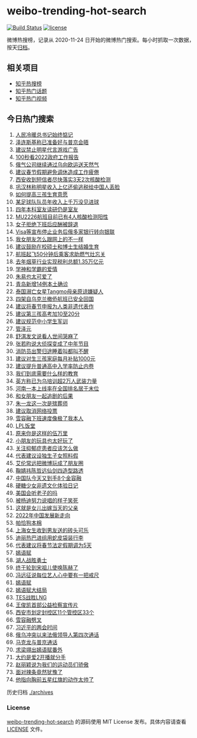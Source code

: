 # weibo-trending-hot-search

[![Build Status](https://github.com/justjavac/weibo-trending-hot-search/workflows/ci/badge.svg?branch=master)](https://github.com/justjavac/weibo-trending-hot-search/actions)
[![license](https://img.shields.io/github/license/justjavac/weibo-trending-hot-search)](https://github.com/justjavac/weibo-trending-hot-search/blob/master/LICENSE)

微博热搜榜，记录从 2020-11-24 日开始的微博热门搜索。每小时抓取一次数据，按天[归档](./archives)。

## 相关项目

- [知乎热搜榜](https://github.com/justjavac/zhihu-trending-top-search)
- [知乎热门话题](https://github.com/justjavac/zhihu-trending-hot-questions)
- [知乎热门视频](https://github.com/justjavac/zhihu-trending-hot-video)

## 今日热门搜索

<!-- BEGIN -->
<!-- 最后更新时间 Mon Mar 07 2022 06:06:19 GMT+0800 (China Standard Time) -->

1. [人民冷暖总书记始终惦记](https://s.weibo.com//weibo?q=%23%E4%BA%BA%E6%B0%91%E5%86%B7%E6%9A%96%E6%80%BB%E4%B9%A6%E8%AE%B0%E5%A7%8B%E7%BB%88%E6%83%A6%E8%AE%B0%23&Refer=new_time)
1. [泽连斯基称已准备好与普京会晤](https://s.weibo.com//weibo?q=%23%E6%B3%BD%E8%BF%9E%E6%96%AF%E5%9F%BA%E7%A7%B0%E5%B7%B2%E5%87%86%E5%A4%87%E5%A5%BD%E4%B8%8E%E6%99%AE%E4%BA%AC%E4%BC%9A%E6%99%A4%23&Refer=top)
1. [建议禁止明星代言游戏广告](https://s.weibo.com//weibo?q=%23%E5%BB%BA%E8%AE%AE%E7%A6%81%E6%AD%A2%E6%98%8E%E6%98%9F%E4%BB%A3%E8%A8%80%E6%B8%B8%E6%88%8F%E5%B9%BF%E5%91%8A%23&Refer=top)
1. [100秒看2022政府工作报告](https://s.weibo.com//weibo?q=%23100%E7%A7%92%E7%9C%8B2022%E6%94%BF%E5%BA%9C%E5%B7%A5%E4%BD%9C%E6%8A%A5%E5%91%8A%23&Refer=top)
1. [俄气公司继续通过乌向欧运送天然气](https://s.weibo.com//weibo?q=%23%E4%BF%84%E6%B0%94%E5%85%AC%E5%8F%B8%E7%BB%A7%E7%BB%AD%E9%80%9A%E8%BF%87%E4%B9%8C%E5%90%91%E6%AC%A7%E8%BF%90%E9%80%81%E5%A4%A9%E7%84%B6%E6%B0%94%23&Refer=top)
1. [建议春节假期避免调休造成工作疲倦](https://s.weibo.com//weibo?q=%23%E5%BB%BA%E8%AE%AE%E6%98%A5%E8%8A%82%E5%81%87%E6%9C%9F%E9%81%BF%E5%85%8D%E8%B0%83%E4%BC%91%E9%80%A0%E6%88%90%E5%B7%A5%E4%BD%9C%E7%96%B2%E5%80%A6%23&Refer=top)
1. [西安收到短信者尽快落实3天2次核酸检测](https://s.weibo.com//weibo?q=%23%E8%A5%BF%E5%AE%89%E6%94%B6%E5%88%B0%E7%9F%AD%E4%BF%A1%E8%80%85%E5%B0%BD%E5%BF%AB%E8%90%BD%E5%AE%9E3%E5%A4%A92%E6%AC%A1%E6%A0%B8%E9%85%B8%E6%A3%80%E6%B5%8B%23&Refer=top)
1. [巩汉林称明星收入上亿还偷逃税给中国人丢脸](https://s.weibo.com//weibo?q=%23%E5%B7%A9%E6%B1%89%E6%9E%97%E7%A7%B0%E6%98%8E%E6%98%9F%E6%94%B6%E5%85%A5%E4%B8%8A%E4%BA%BF%E8%BF%98%E5%81%B7%E9%80%83%E7%A8%8E%E7%BB%99%E4%B8%AD%E5%9B%BD%E4%BA%BA%E4%B8%A2%E8%84%B8%23&Refer=top)
1. [如何提高三孩生育意愿](https://s.weibo.com//weibo?q=%23%E5%A6%82%E4%BD%95%E6%8F%90%E9%AB%98%E4%B8%89%E5%AD%A9%E7%94%9F%E8%82%B2%E6%84%8F%E6%84%BF%23&Refer=top)
1. [某足球队队员年收入上千万没见进球](https://s.weibo.com//weibo?q=%23%E6%9F%90%E8%B6%B3%E7%90%83%E9%98%9F%E9%98%9F%E5%91%98%E5%B9%B4%E6%94%B6%E5%85%A5%E4%B8%8A%E5%8D%83%E4%B8%87%E6%B2%A1%E8%A7%81%E8%BF%9B%E7%90%83%23&Refer=top)
1. [四年本科室友读研仍是室友](https://s.weibo.com//weibo?q=%23%E5%9B%9B%E5%B9%B4%E6%9C%AC%E7%A7%91%E5%AE%A4%E5%8F%8B%E8%AF%BB%E7%A0%94%E4%BB%8D%E6%98%AF%E5%AE%A4%E5%8F%8B%23&Refer=top)
1. [MU2226航班目前已有4人核酸检测阳性](https://s.weibo.com//weibo?q=%23MU2226%E8%88%AA%E7%8F%AD%E7%9B%AE%E5%89%8D%E5%B7%B2%E6%9C%894%E4%BA%BA%E6%A0%B8%E9%85%B8%E6%A3%80%E6%B5%8B%E9%98%B3%E6%80%A7%23&Refer=top)
1. [女子拒绝下班后应酬被辞退](https://s.weibo.com//weibo?q=%23%E5%A5%B3%E5%AD%90%E6%8B%92%E7%BB%9D%E4%B8%8B%E7%8F%AD%E5%90%8E%E5%BA%94%E9%85%AC%E8%A2%AB%E8%BE%9E%E9%80%80%23&Refer=top)
1. [Visa等宣布停止业务后俄多家银行转向银联](https://s.weibo.com//weibo?q=%23Visa%E7%AD%89%E5%AE%A3%E5%B8%83%E5%81%9C%E6%AD%A2%E4%B8%9A%E5%8A%A1%E5%90%8E%E4%BF%84%E5%A4%9A%E5%AE%B6%E9%93%B6%E8%A1%8C%E8%BD%AC%E5%90%91%E9%93%B6%E8%81%94%23&Refer=top)
1. [我女朋友怎么跟网上的不一样](https://s.weibo.com//weibo?q=%23%E6%88%91%E5%A5%B3%E6%9C%8B%E5%8F%8B%E6%80%8E%E4%B9%88%E8%B7%9F%E7%BD%91%E4%B8%8A%E7%9A%84%E4%B8%8D%E4%B8%80%E6%A0%B7%23&Refer=top)
1. [建议鼓励在校硕士和博士生结婚生育](https://s.weibo.com//weibo?q=%23%E5%BB%BA%E8%AE%AE%E9%BC%93%E5%8A%B1%E5%9C%A8%E6%A0%A1%E7%A1%95%E5%A3%AB%E5%92%8C%E5%8D%9A%E5%A3%AB%E7%94%9F%E7%BB%93%E5%A9%9A%E7%94%9F%E8%82%B2%23&Refer=top)
1. [航班起飞50分钟后乘客求助燃气灶忘关](https://s.weibo.com//weibo?q=%23%E8%88%AA%E7%8F%AD%E8%B5%B7%E9%A3%9E50%E5%88%86%E9%92%9F%E5%90%8E%E4%B9%98%E5%AE%A2%E6%B1%82%E5%8A%A9%E7%87%83%E6%B0%94%E7%81%B6%E5%BF%98%E5%85%B3%23&Refer=top)
1. [去年烟草行业实现税利总额1.35万亿元](https://s.weibo.com//weibo?q=%23%E5%8E%BB%E5%B9%B4%E7%83%9F%E8%8D%89%E8%A1%8C%E4%B8%9A%E5%AE%9E%E7%8E%B0%E7%A8%8E%E5%88%A9%E6%80%BB%E9%A2%9D1.35%E4%B8%87%E4%BA%BF%E5%85%83%23&Refer=top)
1. [学神和学霸的爱情](https://s.weibo.com//weibo?q=%23%E5%AD%A6%E7%A5%9E%E5%92%8C%E5%AD%A6%E9%9C%B8%E7%9A%84%E7%88%B1%E6%83%85%23&Refer=top)
1. [朱易也太可爱了](https://s.weibo.com//weibo?q=%23%E6%9C%B1%E6%98%93%E4%B9%9F%E5%A4%AA%E5%8F%AF%E7%88%B1%E4%BA%86%23&Refer=top)
1. [青岛新增14例本土确诊](https://s.weibo.com//weibo?q=%23%E9%9D%92%E5%B2%9B%E6%96%B0%E5%A2%9E14%E4%BE%8B%E6%9C%AC%E5%9C%9F%E7%A1%AE%E8%AF%8A%23&Refer=top)
1. [泰国溺亡女星Tangmo母亲原谅嫌疑人](https://s.weibo.com//weibo?q=%23%E6%B3%B0%E5%9B%BD%E6%BA%BA%E4%BA%A1%E5%A5%B3%E6%98%9FTangmo%E6%AF%8D%E4%BA%B2%E5%8E%9F%E8%B0%85%E5%AB%8C%E7%96%91%E4%BA%BA%23&Refer=top)
1. [四架自乌克兰撤侨航班已安全回国](https://s.weibo.com//weibo?q=%23%E5%9B%9B%E6%9E%B6%E8%87%AA%E4%B9%8C%E5%85%8B%E5%85%B0%E6%92%A4%E4%BE%A8%E8%88%AA%E7%8F%AD%E5%B7%B2%E5%AE%89%E5%85%A8%E5%9B%9E%E5%9B%BD%23&Refer=top)
1. [建议将春节申报为人类非遗代表作](https://s.weibo.com//weibo?q=%23%E5%BB%BA%E8%AE%AE%E5%B0%86%E6%98%A5%E8%8A%82%E7%94%B3%E6%8A%A5%E4%B8%BA%E4%BA%BA%E7%B1%BB%E9%9D%9E%E9%81%97%E4%BB%A3%E8%A1%A8%E4%BD%9C%23&Refer=top)
1. [建议第三孩高考加10至20分](https://s.weibo.com//weibo?q=%23%E5%BB%BA%E8%AE%AE%E7%AC%AC%E4%B8%89%E5%AD%A9%E9%AB%98%E8%80%83%E5%8A%A010%E8%87%B320%E5%88%86%23&Refer=top)
1. [建议规范中小学生军训](https://s.weibo.com//weibo?q=%23%E5%BB%BA%E8%AE%AE%E8%A7%84%E8%8C%83%E4%B8%AD%E5%B0%8F%E5%AD%A6%E7%94%9F%E5%86%9B%E8%AE%AD%23&Refer=top)
1. [管泽元](https://s.weibo.com//weibo?q=%E7%AE%A1%E6%B3%BD%E5%85%83&Refer=top)
1. [舒淇发文说看人世间哭麻了](https://s.weibo.com//weibo?q=%23%E8%88%92%E6%B7%87%E5%8F%91%E6%96%87%E8%AF%B4%E7%9C%8B%E4%BA%BA%E4%B8%96%E9%97%B4%E5%93%AD%E9%BA%BB%E4%BA%86%23&Refer=top)
1. [张若昀说大侦探变成了中年节目](https://s.weibo.com//weibo?q=%23%E5%BC%A0%E8%8B%A5%E6%98%80%E8%AF%B4%E5%A4%A7%E4%BE%A6%E6%8E%A2%E5%8F%98%E6%88%90%E4%BA%86%E4%B8%AD%E5%B9%B4%E8%8A%82%E7%9B%AE%23&Refer=top)
1. [消防员出警归途睡着叫都叫不醒](https://s.weibo.com//weibo?q=%23%E6%B6%88%E9%98%B2%E5%91%98%E5%87%BA%E8%AD%A6%E5%BD%92%E9%80%94%E7%9D%A1%E7%9D%80%E5%8F%AB%E9%83%BD%E5%8F%AB%E4%B8%8D%E9%86%92%23&Refer=top)
1. [建议对生三孩家庭每月补贴1000元](https://s.weibo.com//weibo?q=%23%E5%BB%BA%E8%AE%AE%E5%AF%B9%E7%94%9F%E4%B8%89%E5%AD%A9%E5%AE%B6%E5%BA%AD%E6%AF%8F%E6%9C%88%E8%A1%A5%E8%B4%B41000%E5%85%83%23&Refer=top)
1. [建议提升普通高中入学率防止内卷](https://s.weibo.com//weibo?q=%23%E5%BB%BA%E8%AE%AE%E6%8F%90%E5%8D%87%E6%99%AE%E9%80%9A%E9%AB%98%E4%B8%AD%E5%85%A5%E5%AD%A6%E7%8E%87%E9%98%B2%E6%AD%A2%E5%86%85%E5%8D%B7%23&Refer=top)
1. [我们到底需要什么样的教育](https://s.weibo.com//weibo?q=%23%E6%88%91%E4%BB%AC%E5%88%B0%E5%BA%95%E9%9C%80%E8%A6%81%E4%BB%80%E4%B9%88%E6%A0%B7%E7%9A%84%E6%95%99%E8%82%B2%23&Refer=top)
1. [英方称已为乌培训超2万人武装力量](https://s.weibo.com//weibo?q=%23%E8%8B%B1%E6%96%B9%E7%A7%B0%E5%B7%B2%E4%B8%BA%E4%B9%8C%E5%9F%B9%E8%AE%AD%E8%B6%852%E4%B8%87%E4%BA%BA%E6%AD%A6%E8%A3%85%E5%8A%9B%E9%87%8F%23&Refer=top)
1. [河南一本上线率在全国排名居于末位](https://s.weibo.com//weibo?q=%23%E6%B2%B3%E5%8D%97%E4%B8%80%E6%9C%AC%E4%B8%8A%E7%BA%BF%E7%8E%87%E5%9C%A8%E5%85%A8%E5%9B%BD%E6%8E%92%E5%90%8D%E5%B1%85%E4%BA%8E%E6%9C%AB%E4%BD%8D%23&Refer=top)
1. [和女朋友一起追剧的后果](https://s.weibo.com//weibo?q=%23%E5%92%8C%E5%A5%B3%E6%9C%8B%E5%8F%8B%E4%B8%80%E8%B5%B7%E8%BF%BD%E5%89%A7%E7%9A%84%E5%90%8E%E6%9E%9C%23&Refer=top)
1. [朱一龙这一次是殡葬师](https://s.weibo.com//weibo?q=%23%E6%9C%B1%E4%B8%80%E9%BE%99%E8%BF%99%E4%B8%80%E6%AC%A1%E6%98%AF%E6%AE%A1%E8%91%AC%E5%B8%88%23&Refer=top)
1. [建议取消网络投票](https://s.weibo.com//weibo?q=%23%E5%BB%BA%E8%AE%AE%E5%8F%96%E6%B6%88%E7%BD%91%E7%BB%9C%E6%8A%95%E7%A5%A8%23&Refer=top)
1. [雪容融下班速度像极了我本人](https://s.weibo.com//weibo?q=%23%E9%9B%AA%E5%AE%B9%E8%9E%8D%E4%B8%8B%E7%8F%AD%E9%80%9F%E5%BA%A6%E5%83%8F%E6%9E%81%E4%BA%86%E6%88%91%E6%9C%AC%E4%BA%BA%23&Refer=top)
1. [LPL饭堂](https://s.weibo.com//weibo?q=LPL%E9%A5%AD%E5%A0%82&Refer=top)
1. [原来你是这样的伍万里](https://s.weibo.com//weibo?q=%23%E5%8E%9F%E6%9D%A5%E4%BD%A0%E6%98%AF%E8%BF%99%E6%A0%B7%E7%9A%84%E4%BC%8D%E4%B8%87%E9%87%8C%23&Refer=top)
1. [小朋友的玩具也太好玩了](https://s.weibo.com//weibo?q=%23%E5%B0%8F%E6%9C%8B%E5%8F%8B%E7%9A%84%E7%8E%A9%E5%85%B7%E4%B9%9F%E5%A4%AA%E5%A5%BD%E7%8E%A9%E4%BA%86%23&Refer=top)
1. [关注抑郁症患者应该怎么做](https://s.weibo.com//weibo?q=%23%E5%85%B3%E6%B3%A8%E6%8A%91%E9%83%81%E7%97%87%E6%82%A3%E8%80%85%E5%BA%94%E8%AF%A5%E6%80%8E%E4%B9%88%E5%81%9A%23&Refer=top)
1. [代表建议设独生子女照料假](https://s.weibo.com//weibo?q=%23%E4%BB%A3%E8%A1%A8%E5%BB%BA%E8%AE%AE%E8%AE%BE%E7%8B%AC%E7%94%9F%E5%AD%90%E5%A5%B3%E7%85%A7%E6%96%99%E5%81%87%23&Refer=top)
1. [艾伦常远把微博玩成了朋友圈](https://s.weibo.com//weibo?q=%23%E8%89%BE%E4%BC%A6%E5%B8%B8%E8%BF%9C%E6%8A%8A%E5%BE%AE%E5%8D%9A%E7%8E%A9%E6%88%90%E4%BA%86%E6%9C%8B%E5%8F%8B%E5%9C%88%23&Refer=top)
1. [鞠婧祎陈哲远仙剑四造型路透](https://s.weibo.com//weibo?q=%23%E9%9E%A0%E5%A9%A7%E7%A5%8E%E9%99%88%E5%93%B2%E8%BF%9C%E4%BB%99%E5%89%91%E5%9B%9B%E9%80%A0%E5%9E%8B%E8%B7%AF%E9%80%8F%23&Refer=top)
1. [中国队今天又到手8个金容融](https://s.weibo.com//weibo?q=%23%E4%B8%AD%E5%9B%BD%E9%98%9F%E4%BB%8A%E5%A4%A9%E5%8F%88%E5%88%B0%E6%89%8B8%E4%B8%AA%E9%87%91%E5%AE%B9%E8%9E%8D%23&Refer=top)
1. [硬糖少女非遗文化体验日记](https://s.weibo.com//weibo?q=%23%E7%A1%AC%E7%B3%96%E5%B0%91%E5%A5%B3%E9%9D%9E%E9%81%97%E6%96%87%E5%8C%96%E4%BD%93%E9%AA%8C%E6%97%A5%E8%AE%B0%23&Refer=top)
1. [美国会听老子的吗](https://s.weibo.com//weibo?q=%23%E7%BE%8E%E5%9B%BD%E4%BC%9A%E5%90%AC%E8%80%81%E5%AD%90%E7%9A%84%E5%90%97%23&Refer=top)
1. [被杨迪努力说唱的样子笑死](https://s.weibo.com//weibo?q=%23%E8%A2%AB%E6%9D%A8%E8%BF%AA%E5%8A%AA%E5%8A%9B%E8%AF%B4%E5%94%B1%E7%9A%84%E6%A0%B7%E5%AD%90%E7%AC%91%E6%AD%BB%23&Refer=top)
1. [这就是女儿出嫁当天的父亲](https://s.weibo.com//weibo?q=%23%E8%BF%99%E5%B0%B1%E6%98%AF%E5%A5%B3%E5%84%BF%E5%87%BA%E5%AB%81%E5%BD%93%E5%A4%A9%E7%9A%84%E7%88%B6%E4%BA%B2%23&Refer=top)
1. [2022年中国发展新走向](https://s.weibo.com//weibo?q=%232022%E5%B9%B4%E4%B8%AD%E5%9B%BD%E5%8F%91%E5%B1%95%E6%96%B0%E8%B5%B0%E5%90%91%23&Refer=new_time)
1. [帕恰狗本棉](https://s.weibo.com//weibo?q=%E5%B8%95%E6%81%B0%E7%8B%97%E6%9C%AC%E6%A3%89&Refer=top)
1. [上海女生收到男友送的砖头可乐](https://s.weibo.com//weibo?q=%23%E4%B8%8A%E6%B5%B7%E5%A5%B3%E7%94%9F%E6%94%B6%E5%88%B0%E7%94%B7%E5%8F%8B%E9%80%81%E7%9A%84%E7%A0%96%E5%A4%B4%E5%8F%AF%E4%B9%90%23&Refer=top)
1. [迪丽热巴进组用蛇皮袋装行李](https://s.weibo.com//weibo?q=%23%E8%BF%AA%E4%B8%BD%E7%83%AD%E5%B7%B4%E8%BF%9B%E7%BB%84%E7%94%A8%E8%9B%87%E7%9A%AE%E8%A2%8B%E8%A3%85%E8%A1%8C%E6%9D%8E%23&Refer=top)
1. [代表建议将春节法定假期调为5天](https://s.weibo.com//weibo?q=%23%E4%BB%A3%E8%A1%A8%E5%BB%BA%E8%AE%AE%E5%B0%86%E6%98%A5%E8%8A%82%E6%B3%95%E5%AE%9A%E5%81%87%E6%9C%9F%E8%B0%83%E4%B8%BA5%E5%A4%A9%23&Refer=top)
1. [嫣语赋](https://s.weibo.com//weibo?q=%E5%AB%A3%E8%AF%AD%E8%B5%8B&Refer=top)
1. [湖人战胜勇士](https://s.weibo.com//weibo?q=%23%E6%B9%96%E4%BA%BA%E6%88%98%E8%83%9C%E5%8B%87%E5%A3%AB%23&Refer=top)
1. [终于轮到宋祖儿使唤陈赫了](https://s.weibo.com//weibo?q=%23%E7%BB%88%E4%BA%8E%E8%BD%AE%E5%88%B0%E5%AE%8B%E7%A5%96%E5%84%BF%E4%BD%BF%E5%94%A4%E9%99%88%E8%B5%AB%E4%BA%86%23&Refer=top)
1. [冯远征说每位艺人心中要有一把戒尺](https://s.weibo.com//weibo?q=%23%E5%86%AF%E8%BF%9C%E5%BE%81%E8%AF%B4%E6%AF%8F%E4%BD%8D%E8%89%BA%E4%BA%BA%E5%BF%83%E4%B8%AD%E8%A6%81%E6%9C%89%E4%B8%80%E6%8A%8A%E6%88%92%E5%B0%BA%23&Refer=top)
1. [嫣语赋](https://s.weibo.com//weibo?q=%23%E5%AB%A3%E8%AF%AD%E8%B5%8B%23&Refer=top)
1. [嫣语赋大结局](https://s.weibo.com//weibo?q=%23%E5%AB%A3%E8%AF%AD%E8%B5%8B%E5%A4%A7%E7%BB%93%E5%B1%80%23&Refer=top)
1. [TES战胜LNG](https://s.weibo.com//weibo?q=%23TES%E6%88%98%E8%83%9CLNG%23&Refer=top)
1. [王俊凯首部公益检察宣传片](https://s.weibo.com//weibo?q=%23%E7%8E%8B%E4%BF%8A%E5%87%AF%E9%A6%96%E9%83%A8%E5%85%AC%E7%9B%8A%E6%A3%80%E5%AF%9F%E5%AE%A3%E4%BC%A0%E7%89%87%23&Refer=top)
1. [西安市划定封控区11个管控区33个](https://s.weibo.com//weibo?q=%23%E8%A5%BF%E5%AE%89%E5%B8%82%E5%88%92%E5%AE%9A%E5%B0%81%E6%8E%A7%E5%8C%BA11%E4%B8%AA%E7%AE%A1%E6%8E%A7%E5%8C%BA33%E4%B8%AA%23&Refer=top)
1. [雪容融劈叉](https://s.weibo.com//weibo?q=%23%E9%9B%AA%E5%AE%B9%E8%9E%8D%E5%8A%88%E5%8F%89%23&Refer=top)
1. [习近平的两会时间](https://s.weibo.com//weibo?q=%23%E4%B9%A0%E8%BF%91%E5%B9%B3%E7%9A%84%E4%B8%A4%E4%BC%9A%E6%97%B6%E9%97%B4%23&Refer=new_time)
1. [俄乌冲突以来法俄领导人第四次通话](https://s.weibo.com//weibo?q=%23%E4%BF%84%E4%B9%8C%E5%86%B2%E7%AA%81%E4%BB%A5%E6%9D%A5%E6%B3%95%E4%BF%84%E9%A2%86%E5%AF%BC%E4%BA%BA%E7%AC%AC%E5%9B%9B%E6%AC%A1%E9%80%9A%E8%AF%9D%23&Refer=top)
1. [马克龙与普京通话](https://s.weibo.com//weibo?q=%23%E9%A9%AC%E5%85%8B%E9%BE%99%E4%B8%8E%E6%99%AE%E4%BA%AC%E9%80%9A%E8%AF%9D%23&Refer=top)
1. [求梁翊出嫣语赋番外](https://s.weibo.com//weibo?q=%23%E6%B1%82%E6%A2%81%E7%BF%8A%E5%87%BA%E5%AB%A3%E8%AF%AD%E8%B5%8B%E7%95%AA%E5%A4%96%23&Refer=top)
1. [大约是爱2开播就分手](https://s.weibo.com//weibo?q=%23%E5%A4%A7%E7%BA%A6%E6%98%AF%E7%88%B12%E5%BC%80%E6%92%AD%E5%B0%B1%E5%88%86%E6%89%8B%23&Refer=top)
1. [赵丽颖说为我们的运动员们骄傲](https://s.weibo.com//weibo?q=%23%E8%B5%B5%E4%B8%BD%E9%A2%96%E8%AF%B4%E4%B8%BA%E6%88%91%E4%BB%AC%E7%9A%84%E8%BF%90%E5%8A%A8%E5%91%98%E4%BB%AC%E9%AA%84%E5%82%B2%23&Refer=top)
1. [面对辣条竟然犹豫了](https://s.weibo.com//weibo?q=%23%E9%9D%A2%E5%AF%B9%E8%BE%A3%E6%9D%A1%E7%AB%9F%E7%84%B6%E7%8A%B9%E8%B1%AB%E4%BA%86%23&Refer=top)
1. [他指向胸前五星红旗的动作太帅了](https://s.weibo.com//weibo?q=%23%E4%BB%96%E6%8C%87%E5%90%91%E8%83%B8%E5%89%8D%E4%BA%94%E6%98%9F%E7%BA%A2%E6%97%97%E7%9A%84%E5%8A%A8%E4%BD%9C%E5%A4%AA%E5%B8%85%E4%BA%86%23&Refer=top)

<!-- END -->

历史归档 [./archives](./archives)

### License

[weibo-trending-hot-search](https://github.com/justjavac/weibo-trending-hot-search)
的源码使用 MIT License 发布。具体内容请查看 [LICENSE](./LICENSE) 文件。
